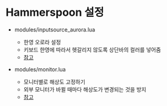 # Hammerspoon 설정

- modules/inputsource_aurora.lua
  - 한영 오로라 설정
  - 키보드 한영에 따라서 헷갈리지 않도록 상단바의 컬러를 넣어줌
  - [참고](https://johngrib.github.io/wiki/hammerspoon-inputsource-aurora/)

- modules/monitor.lua
  - 모니터별로 해상도 고정하기
  - 외부 모니터가 바뀔 때마다 해상도가 변경되는 것을 방지
  - [참고](https://www.hammerspoon.org/docs/hs.screen.watcher.html)
